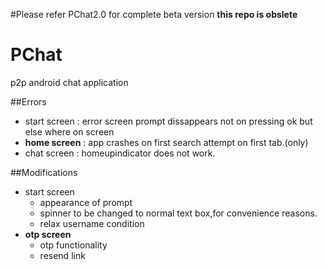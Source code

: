 #Please refer PChat2.0 for complete beta version **this repo is obslete**

# PChat
p2p android chat application

##Errors

* start screen : error screen prompt dissappears not on pressing ok but else where on screen
* **home screen** : app crashes on first search attempt on first tab.(only)
* chat screen : homeupindicator does not work.

##Modifications

* start screen 
  * appearance of prompt
  * spinner to be changed to normal text box,for convenience reasons.
  * relax username condition
* **otp screen**
  * otp functionality
  * resend link
